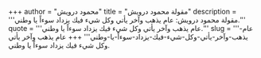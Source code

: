 +++
author = "محمود درويش"
title = "مقولة محمود درويش"
description = '''مقولة محمود درويش: عام يذهب وآخر يأتي وكل شيء فيك يزداد سوءاً يا وطني.'''
quote = '''عام يذهب وآخر يأتي وكل شيء فيك يزداد سوءاً يا وطني.'''
slug = '''عام-يذهب-وآخر-يأتي-وكل-شيء-فيك-يزداد-سوءاً-يا-وطني'''
+++
عام يذهب وآخر يأتي وكل شيء فيك يزداد سوءاً يا وطني.
